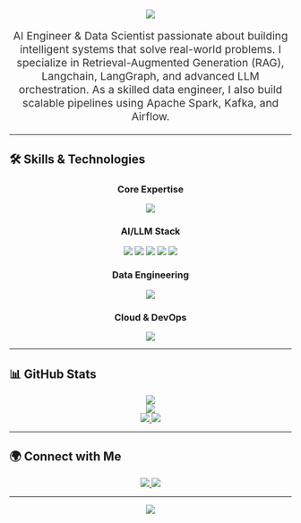 <!-- Header
<p align="center">
  <img src="assets/Bottom_up.svg">
</p>
-->

<!-- GitHub Profile -->
<div align="center">
  <h1>
    <a href="https://github.com/Noelbri">
      <img src="https://readme-typing-svg.herokuapp.com?font=Fira+Code&weight=500&size=40&pause=1000&color=0A66C2&center=true&vCenter=true&width=600&height=70&lines=Hi%2C+I'm+Noelbri+%F0%9F%91%8B">
    </a>
  </h1>
</div>

<div align="center">
  <p style="font-size:1.2rem; color:#333;">
    AI Engineer & Data Scientist passionate about building intelligent systems that solve real-world problems.  
    I specialize in Retrieval-Augmented Generation (RAG), Langchain, LangGraph, and advanced LLM orchestration.  
    As a skilled data engineer, I also build scalable pipelines using Apache Spark, Kafka, and Airflow.
  </p>
</div>

---

## 🛠️ Skills & Technologies

<div align="center">
  <h3>Core Expertise</h3>
  <p>
    <img src="https://skillicons.dev/icons?i=py,cpp,js,ts,html,css" />
  </p>

  <h3>AI/LLM Stack</h3>
  <p>
    <img src="https://img.shields.io/badge/Langchain-blue?style=flat&logo=OpenAI&logoColor=white" />
    <img src="https://img.shields.io/badge/LangGraph-purple?style=flat&logo=OpenAI&logoColor=white" />
    <img src="https://img.shields.io/badge/Phidata-informational?style=flat&logo=Python&logoColor=white" />
    <img src="https://img.shields.io/badge/Langbase-green?style=flat&logo=OpenAI&logoColor=white" />
    <img src="https://img.shields.io/badge/RAG-Advanced-red?style=flat&logo=OpenAI&logoColor=white" />
  </p>

  <h3>Data Engineering</h3>
  <p>
    <img src="https://skillicons.dev/icons?i=apachekafka,apacheairflow,apachespark,postgres,mongodb" />
  </p>

  <h3>Cloud & DevOps</h3>
  <p>
    <img src="https://skillicons.dev/icons?i=aws,docker,linux,vercel,git" />
  </p>
</div>

---

## 📊 GitHub Stats

<div align="center">
  <a href="https://github.com/Noelbri">
    <img src="http://github-profile-summary-cards.vercel.app/api/cards/profile-details?username=Noelbri&theme=github_dark" />
  </a>
</div>

<div align="center">
  <a href="https://github.com/Noelbri">
    <img src="https://github-readme-streak-stats.herokuapp.com?user=Noelbri&theme=github-dark&hide_border=true" />
  </a>
</div>

<div align="center">
  <a href="https://github.com/Noelbri">
    <img src="http://github-profile-summary-cards.vercel.app/api/cards/stats?username=Noelbri&theme=github_dark" />
    <img src="http://github-profile-summary-cards.vercel.app/api/cards/most-commit-language?username=Noelbri&theme=github_dark" />
  </a>
</div>

---

## 🌍 Connect with Me

<div align="center">
  <p>
    <a href="https://www.linkedin.com/in/noelbri/" target="_blank">
      <img src="https://img.shields.io/badge/LinkedIn-0A66C2?style=for-the-badge&logo=linkedin&logoColor=white" />
    </a>
    <a href="mailto:noelbri@example.com">
      <img src="https://img.shields.io/badge/Gmail-D14836?style=for-the-badge&logo=gmail&logoColor=white" />
    </a>
  </p>
</div>

---

<p align="center">
  <img src="https://profile-counter.glitch.me/Noelbri-dev/count.svg" />
</p>
